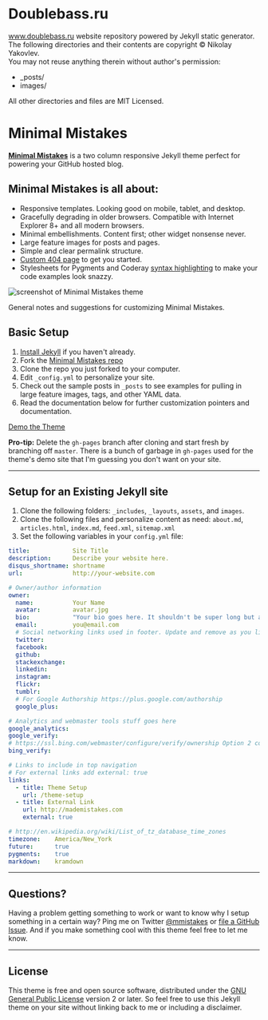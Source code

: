 # Doublebass.ru

www.doublebass.ru website repository powered by Jekyll static generator.  
The following directories and their contents are copyright © Nikolay Yakovlev.  
You may not reuse anything therein without author's permission:

* _posts/
* images/

All other directories and files are MIT Licensed.

# Minimal Mistakes

**[Minimal Mistakes](http://mmistakes.github.io/minimal-mistakes)** is a two column responsive Jekyll theme perfect for powering your GitHub hosted blog.

## Minimal Mistakes is all about:

* Responsive templates. Looking good on mobile, tablet, and desktop.
* Gracefully degrading in older browsers. Compatible with Internet Explorer 8+ and all modern browsers. 
* Minimal embellishments. Content first; other widget nonsense never.
* Large feature images for posts and pages.
* Simple and clear permalink structure.
* [Custom 404 page](http://mmistakes.github.io/minimal-mistakes/404.html) to get you started.
* Stylesheets for Pygments and Coderay [syntax highlighting](http://mmistakes.github.io/minimal-mistakes/articles/code-highlighting-post/) to make your code examples look snazzy.

![screenshot of Minimal Mistakes theme](http://mmistakes.github.io/minimal-mistakes/images/mm-theme-post-600.jpg)

General notes and suggestions for customizing Minimal Mistakes.

## Basic Setup

1. [Install Jekyll](http://jekyllrb.com) if you haven't already.
2. Fork the [Minimal Mistakes repo](http://github.com/mmistakes/minimal-mistakes/)
3. Clone the repo you just forked to your computer.
4. Edit `_config.yml` to personalize your site.
5. Check out the sample posts in `_posts` to see examples for pulling in large feature images, tags, and other YAML data.
6. Read the documentation below for further customization pointers and documentation.

[Demo the Theme](http://mmistakes.github.io/minimal-mistakes)

**Pro-tip:** Delete the `gh-pages` branch after cloning and start fresh by branching off `master`. There is a bunch of garbage in `gh-pages` used for the theme's demo site that I'm guessing you don't want on your site.

---

## Setup for an Existing Jekyll site

1. Clone the following folders: `_includes`, `_layouts`, `assets`, and `images`.
2. Clone the following files and personalize content as need: `about.md`, `articles.html`, `index.md`, `feed.xml`, `sitemap.xml`
3. Set the following variables in your `config.yml` file:

``` yaml
title:            Site Title
description:      Describe your website here.
disqus_shortname: shortname
url:              http://your-website.com

# Owner/author information
owner:
  name:           Your Name
  avatar:         avatar.jpg
  bio:            "Your bio goes here. It shouldn't be super long but a good two sentences or two should suffice."
  email:          you@email.com
  # Social networking links used in footer. Update and remove as you like.
  twitter:        
  facebook:       
  github:         
  stackexchange:  
  linkedin:       
  instagram:      
  flickr:         
  tumblr:         
  # For Google Authorship https://plus.google.com/authorship
  google_plus:    

# Analytics and webmaster tools stuff goes here
google_analytics:   
google_verify:      
# https://ssl.bing.com/webmaster/configure/verify/ownership Option 2 content= goes here
bing_verify:         

# Links to include in top navigation
# For external links add external: true
links:
  - title: Theme Setup
    url: /theme-setup
  - title: External Link
    url: http://mademistakes.com
    external: true

# http://en.wikipedia.org/wiki/List_of_tz_database_time_zones
timezone:    America/New_York
future:      true
pygments:    true
markdown:    kramdown

```

---

## Questions?

Having a problem getting something to work or want to know why I setup something in a certain way? Ping me on Twitter [@mmistakes](http://twitter.com/mmistakes) or [file a GitHub Issue](https://github.com/mmistakes/minima-mistakes/issues/new). And if you make something cool with this theme feel free to let me know.

---

## License

This theme is free and open source software, distributed under the [GNU General Public License](http://mmistakes.github.io/minimal-mistakes/LICENSE) version 2 or later. So feel free to use this Jekyll theme on your site without linking back to me or including a disclaimer. 
